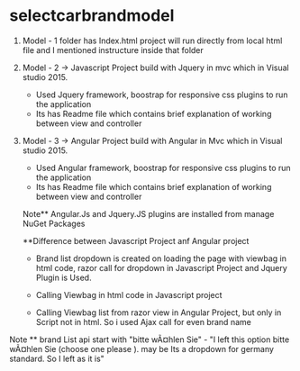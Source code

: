 # selectcarbrandmodel

1. Model - 1 folder has Index.html project will run directly from local html file and I mentioned instructure inside that folder

2.  Model - 2 -> Javascript Project build with Jquery in mvc which in Visual studio 2015. 
    - Used Jquery framework, boostrap for responsive css plugins to run the application
	- Its has Readme file which contains brief explanation of working between view and controller
	
3. Model - 3 -> Angular Project build with Angular in Mvc which in Visual studio 2015.
	- Used Angular framework, boostrap for responsive css plugins to run the application
	- Its has Readme file which contains brief explanation of working between view and controller
	
	Note** Angular.Js and Jquery.JS plugins are installed from manage NuGet Packages
	
	
	**Difference between Javascript Project anf Angular project 
	
	- Brand list dropdown is created on loading the page with viewbag in html code, razor call for dropdown in Javascript Project and Jquery Plugin is Used.
	
	- Calling Viewbag in html code in Javascript project  
   
    - Calling Viewbag list from razor view in Angular Project, but only in Script not in html. So i used Ajax call for even brand name 
 

Note ** brand List api start with "bitte wÃ¤hlen Sie" - "I left this option bitte wÃ¤hlen Sie (choose one please ). may be Its a dropdown for germany standard. So I left as it is"
